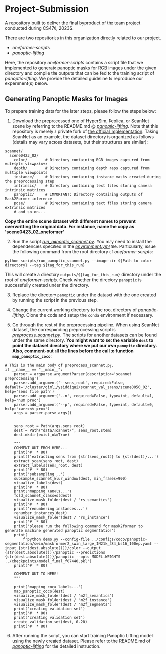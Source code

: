 # Project-Submission
A repository built to deliver the final byproduct of the team project conducted during CS470, 2023S.

There are two repositories in this organization directly related to our project.
- *oneformer-scripts*
- *panoptic-lifting*

Here, the repository *oneformer-scripts* contains a script file that we implemented to generate panoptic masks for RGB images under the given directory and compile the outputs that can be fed to the training script of *panoptic-lifting*.
We provide the detailed guideline to reproduce our experiment(s) below.

## Generating Panoptic Masks for Images

To prepare training data for the later steps, please follow the steps below:

1. Download the preprocessed one of HyperSim, Replica, or ScanNet scene by referring to the README.md @ [*panoptic-lifting*](https://github.com/KAIST-CS470-P10/panoptic-lifting). Note that this repository is merely a private fork of [the official implementation](https://github.com/nihalsid/panoptic-lifting). Taking ScanNet as an example, the dataset directory is organized as follows (details may vary across datasets, but their structures are similar):
  ```
  scannet/
    scene0423_02/
      color/        # Directory containing RGB images captured from multiple viewpoints
      depth/        # Directory containing depth maps captured from multiple viewpoints
      instance/     # Directory containing instance masks created during the preprocessing step
      intrinsic/    # Directory containing text files storing camera intrinsic matrices
      panoptic/     # IMPORTANT: Directory containing outputs of Mask2Former inference
      pose/         # Directory containing text files storing camera extrinsic matrices
      # and so on...
  ```
  **Copy the entire scene dataset with different names to prevent overwritting the original data. For instance, name the copy as 'scene0423_02_oneformer'**

2. Run the script [*run_panoptic_scannet.py*](https://github.com/KAIST-CS470-P10/oneformer-scripts/blob/main/scripts/run_panoptic_scannet.py). You may need to install the dependencies specified in the [*environment.yml*](https://github.com/KAIST-CS470-P10/oneformer-scripts/blob/main/environment.yml) file. Particularly, issue the following command from the root directory of *oneformer-scripts*:
  ```
  python scripts/run_panoptic_scannet.py --image-dir ${Path to color directory} --tag ${tag_for_this_run}
  ```
  This will create a directory `outputs/${tag_for_this_run}` directory under the root of *oneformer-scripts*. Check whether the directory `panoptic` is successfully created under the directory.
  
3. Replace the directory `panoptic` under the dataset with the one created by running the script in the previous step.

4. Change the current working directory to the root directory of *panoptic-lifting*. Clone the code and setup the `conda` environment if necessary.

5. Go through the rest of the preprocessing pipeline. When using ScanNet dataset, the corresponding preprocessing script is [*preprocess_scannet.py*](https://github.com/nihalsid/panoptic-lifting/blob/main/dataset/preprocessing/preprocess_scannet.py). The scripts for another datasets can be found under the same directory. **You might want to set the variable `dest` to point the dataset directory where we put our own `panoptic` directory. Also, comment-out all the lines before the call to function `map_panoptic_coco`**:
```[python]
# This is the main body of preprocess_scannet.py.
if __name__ == "__main__":
    parser = argparse.ArgumentParser(description='scannet preprocessing')
    parser.add_argument('--sens_root', required=False, default='/cluster/gimli/ysiddiqui/scannet_val_scans/scene0050_02', help='sens file path')
    parser.add_argument('--n', required=False, type=int, default=1, help='num proc')
    parser.add_argument('--p', required=False, type=int, default=0, help='current proc')
    args = parser.parse_args()


    sens_root = Path(args.sens_root)
    dest = Path("data/scannet/", sens_root.stem)
    dest.mkdir(exist_ok=True)
    
    """
    COMMENT OUT FROM HERE...
    print('#' * 80)
    print(f'extracting sens from {str(sens_root)} to {str(dest)}...')
    extract_scan(sens_root, dest)
    extract_labels(sens_root, dest)
    print('#' * 80)
    print('subsampling...')
    subsample_scannet_blur_window(dest, min_frames=900)
    visualize_labels(dest)
    print('#' * 80)
    print('mapping labels...')
    fold_scannet_classes(dest)
    visualize_mask_folder(dest / "rs_semantics")
    print('#' * 80)
    print('renumbering instances...')
    renumber_instances(dest)
    visualize_mask_folder(dest / "rs_instance")
    print('#' * 80)
    print('please run the following command for mask2former to generate machine generated panoptic segmentation')
    print(
        f'python demo.py --config-file ../configs/coco/panoptic-segmentation/swin/maskformer2_swin_large_IN21k_384_bs16_100ep.yaml --input {str(dest.absolute())}/color --output {str(dest.absolute())}/panoptic --predictions {str(dest.absolute())}/panoptic --opts MODEL.WEIGHTS ../checkpoints/model_final_f07440.pkl')
    print('#' * 80)
    
    COMMENT OUT TO HERE!
    """
    
    print('mapping coco labels...')
    map_panoptic_coco(dest)
    visualize_mask_folder(dest / "m2f_semantics")
    visualize_mask_folder(dest / "m2f_instance")
    visualize_mask_folder(dest / "m2f_segments")
    print('creating validation set')
    print('#' * 80)
    print('creating validation set')
    create_validation_set(dest, 0.20)
    print('#' * 80)
```

6. After running the script, you can start training Panoptic Lifting model using the newly created dataset. Please refer to the README.md of [*panoptic-lifting*](https://github.com/KAIST-CS470-P10/panoptic-lifting) for the detailed instruction.
